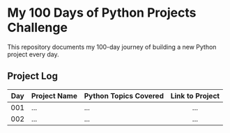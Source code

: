 # My 100 Days of Python Projects Challenge

This repository documents my 100-day journey of building a new Python project every day.

## Project Log

| Day | Project Name | Python Topics Covered | Link to Project |
|:---:|:---|:---|:---:|
| 001 | ... | ... | ... |
| 002 | ... | ... | ... |
